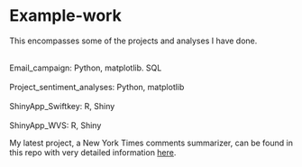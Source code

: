 # Example-work
This encompasses some of the projects and analyses I have done.

<br>Email_campaign: Python, matplotlib. SQL</br>
<br>Project_sentiment_analyses: Python, matplotlib</br>
<br>ShinyApp_Swiftkey: R, Shiny</br>
<br>ShinyApp_WVS: R, Shiny</br>

My latest project, a New York Times comments summarizer, can be found in this repo with very detailed information [here](http://github.com/PeggyFan/Project).


